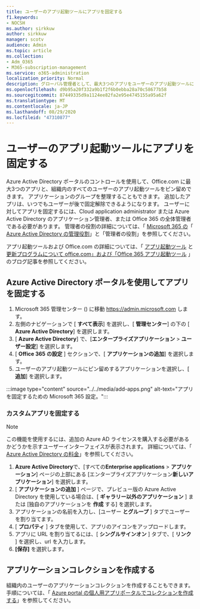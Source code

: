 ```yaml
---
title: ユーザーのアプリ起動ツールにアプリを固定する
f1.keywords:
- NOCSH
ms.author: sirkkuw
author: sirkkuw
manager: scotv
audience: Admin
ms.topic: article
ms.collection:
- Adm_O365
- M365-subscription-management
ms.service: o365-administration
localization_priority: Normal
description: グローバル管理者として、最大3つのアプリをユーザーのアプリ起動ツールにピン留めすることができます。
ms.openlocfilehash: d9b95a20f332a9b1f2f6b0ebba28a70c58677b58
ms.sourcegitcommit: 87449335d9a1124ee82fa2e95e4745155a95a62f
ms.translationtype: MT
ms.contentlocale: ja-JP
ms.lasthandoff: 08/29/2020
ms.locfileid: "47310877"
---
```

# <a name="pin-apps-to-your-users-app-launcher"></a>ユーザーのアプリ起動ツールにアプリを固定する

Azure Active Directory ポータルのコントロールを使用して、Office.com に最大3つのアプリと、組織内のすべてのユーザーのアプリ起動ツールをピン留めできます。 アプリケーションのグループを整理することもできます。 追加したアプリは、いつでもユーザーが後で固定解除できるようになります。 ユーザーに対してアプリを固定するには、Cloud application administrator または Azure Active Directory のアプリケーション管理者、または Office 365 の全体管理者である必要があります。 管理者の役割の詳細については、「 [Microsoft 365 の](../add-users/about-admin-roles.md)「 [Azure Active Directory の管理役割](https://docs.microsoft.com/azure/active-directory/users-groups-roles/directory-assign-admin-roles)」と「管理者の役割」を参照してください。 

アプリ起動ツールおよび Office.com の詳細については、「 [アプリ起動ツール](https://support.microsoft.com/office/79f12104-6fed-442f-96a0-eb089a3f476a) と [更新プログラムについて office.com」および「Office 365 アプリ起動ツール](https://techcommunity.microsoft.com/t5/office-365-blog/updates-to-office-com-and-the-office-365-app-launcher/ba-p/1150503) 」のブログ記事を参照してください。

## <a name="use-the-azure-active-directory-portal-to-pin-apps"></a>Azure Active Directory ポータルを使用してアプリを固定する

1. Microsoft 365 管理センター () に移動 <a href="https://go.microsoft.com/fwlink/p/?linkid=2024339" target="_blank">https://admin.microsoft.com</a> します。
2. 左側のナビゲーションで [ **すべて表示**] を選択し、[ **管理センター**] の下の [ **Azure Active Directory**] を選択します。
3. [ **Azure Active Directory**] で、[**エンタープライズアプリケーション**  >  **ユーザー設定**] を選択します。
4. [ **Office 365 の設定** ] セクションで、[ **アプリケーションの追加**] を選択します。
5. ユーザーのアプリ起動ツールにピン留めするアプリケーションを選択し、[ **追加**] を選択します。

:::image type="content" source="../../media/add-apps.png" alt-text="アプリを固定するための Microsoft 365 設定。":::

### <a name="pin-a-custom-app"></a>カスタムアプリを固定する

> [!NOTE]
> この機能を使用するには、追加の Azure AD ライセンスを購入する必要があるかどうかを示すユーザーインターフェイスが表示されます。 詳細については、「 [Azure Active Directory の料金](https://azure.microsoft.com/pricing/details/active-directory/)」を参照してください。

1. **Azure Active Directory**で、[すべての**Enterprise applications**  >  **アプリケーション**] ページの上部にある [エンタープライズアプリケーション**新しいアプリケーション**] を選択します。
2. [ **アプリケーションの追加** ] ページで、プレビュー版の Azure Active Directory を使用している場合は、[ **ギャラリー以外のアプリケーション** ] または [独自のアプリケーションを **作成** する] を選択します。 
3. アプリケーションの名前を入力し、[ユーザー **とグループ** ] タブでユーザーを割り当てます。
4. [ **プロパティ** ] タブを使用して、アプリのアイコンをアップロードします。
5. アプリに URL を割り当てるには、[ **シングルサインオン** ] タブで、[ **リンク** ] を選択し、url を入力します。
6. **[保存]** を選択します。

## <a name="create-application-collections"></a>アプリケーションコレクションを作成する

組織内のユーザーのアプリケーションコレクションを作成することもできます。 手順については、「 [Azure portal の個人用アプリポータルでコレクションを作成する](https://docs.microsoft.com/azure/active-directory/manage-apps/access-panel-collections)」を参照してください。